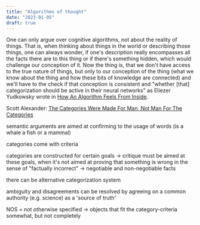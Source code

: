 ```yaml
---
title: "Algorithms of thought"
date: "2023-01-05"
draft: true
---
```


One can only argue over cognitive algorithms, not about the reality of things.
That is, when thinking about things in the world or describing those things, one can always wonder, if one's description really encompasses all the facts there are to this thing or if there's something hidden, which would challenge our conception of it. Now the thing is, that we don't have access to the true nature of things, but only to our conception of the thing (what we know about the thing and how these bits of knowledge are connected) and we'll have to the check if that conception is consistent and "whether [that] categorization should be active in their neural networks" as Eliezer Yudkowsky wrote in [How An Algorithm Feels From Inside](https://www.lesswrong.com/posts/yA4gF5KrboK2m2Xu7/how-an-algorithm-feels-from-inside).


Scott Alexander: [The Categories Were Made For Man, Not Man For The Categories](https://www.lesswrong.com/posts/aMHq4mA2PHSM2TMoH/the-categories-were-made-for-man-not-man-for-the-categories)

semantic arguments are aimed at confirming to the usage of words
(is a whale a fish or a mammal)

categories come with criteria

categories are constructed for certain goals
-> critique must be aimed at these goals, when it's not aimed at proving that something is wrong in the sense of "factually incorrect"
-> negotiable and non-negotiable facts

there can be alternative categorization system

ambiguity and disagreements can be resolved by agreeing on a common authority (e.g. science) as a 'source of truth'

NOS = not otherwise specified 
-> objects that fit the category-criteria somewhat, but not completely

<!-- https://www.lesswrong.com/posts/895quRDaK6gR2rM82/diseased-thinking-dissolving-questions-about-disease -->